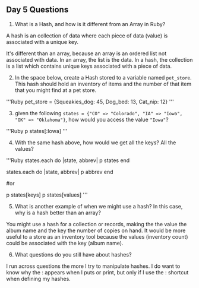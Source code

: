 ## Day 5 Questions

1. What is a Hash, and how is it different from an Array in Ruby?

A hash is an collection of data where each piece of data (value) is associated with a unique key.

It's different than an array, because an array is an ordered list not associated with data.  In an array, the list is the data. In a hash, the collection is a list which contains unique keys associated with a piece of data.

2. In the space below, create a Hash stored to a variable named `pet_store`.  This hash should hold an inventory of items and the number of that item that you might find at a pet store.

'''Ruby
pet_store = {Squeakies_dog: 45, Dog_bed: 13, Cat_nip: 12}
'''

3. given the following `states = {"CO" => "Colorado", "IA" => "Iowa", "OK" => "Oklahoma"}`, how would you access the value `"Iowa"`?

'''Ruby
p states[:Iowa]
'''

4. With the same hash above, how would we get all the keys?  All the values?

'''Ruby
states.each do |state, abbrev|
  p states
end

states.each do |state, abbrev|
  p abbrev
end

#or

p states[keys]
p states[values]
'''

5. What is another example of when we might use a hash?  In this case, why is a hash better than an array?

You might use a hash for a collection or records, making the the value the album name and the key the number of copies on hand.  It would be more useful to a store as an inventory tool because the values (inventory count) could be associated with the key (album name).

6. What questions do you still have about hashes?

I run across questions the more I try to manipulate hashes.  I do want to know why the : appears when I puts or print, but only if I use the : shortcut when defining my hashes.
